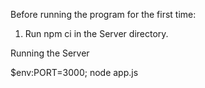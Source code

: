 
Before running the program for the first time:

1. Run npm ci in the Server directory.


Running the Server

$env:PORT=3000; node app.js